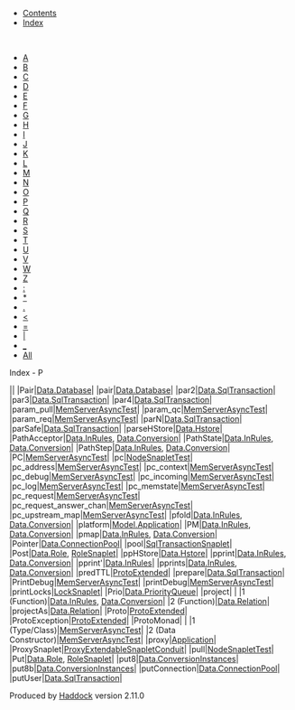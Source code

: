 -   [Contents](index.html)
-   [Index](doc-index.html)

 

-   [A](doc-index-A.html)
-   [B](doc-index-B.html)
-   [C](doc-index-C.html)
-   [D](doc-index-D.html)
-   [E](doc-index-E.html)
-   [F](doc-index-F.html)
-   [G](doc-index-G.html)
-   [H](doc-index-H.html)
-   [I](doc-index-I.html)
-   [J](doc-index-J.html)
-   [K](doc-index-K.html)
-   [L](doc-index-L.html)
-   [M](doc-index-M.html)
-   [N](doc-index-N.html)
-   [O](doc-index-O.html)
-   [P](doc-index-P.html)
-   [Q](doc-index-Q.html)
-   [R](doc-index-R.html)
-   [S](doc-index-S.html)
-   [T](doc-index-T.html)
-   [U](doc-index-U.html)
-   [V](doc-index-V.html)
-   [W](doc-index-W.html)
-   [Z](doc-index-Z.html)
-   [:](doc-index-58.html)
-   [\*](doc-index-42.html)
-   [.](doc-index-46.html)
-   [\<](doc-index-60.html)
-   [=](doc-index-61.html)
-   [|](doc-index-124.html)
-   [\_](doc-index-95.html)
-   [All](doc-index-All.html)

Index - P

||
|Pair|[Data.Database](Data-Database.html#t:Pair)|
|pair|[Data.Database](Data-Database.html#v:pair)|
|par2|[Data.SqlTransaction](Data-SqlTransaction.html#v:par2)|
|par3|[Data.SqlTransaction](Data-SqlTransaction.html#v:par3)|
|par4|[Data.SqlTransaction](Data-SqlTransaction.html#v:par4)|
|param\_pull|[MemServerAsyncTest](MemServerAsyncTest.html#v:param_pull)|
|param\_qc|[MemServerAsyncTest](MemServerAsyncTest.html#v:param_qc)|
|param\_req|[MemServerAsyncTest](MemServerAsyncTest.html#v:param_req)|
|parN|[Data.SqlTransaction](Data-SqlTransaction.html#v:parN)|
|parSafe|[Data.SqlTransaction](Data-SqlTransaction.html#v:parSafe)|
|parseHStore|[Data.Hstore](Data-Hstore.html#v:parseHStore)|
|PathAcceptor|[Data.InRules](Data-InRules.html#t:PathAcceptor), [Data.Conversion](Data-Conversion.html#t:PathAcceptor)|
|PathState|[Data.InRules](Data-InRules.html#t:PathState), [Data.Conversion](Data-Conversion.html#t:PathState)|
|PathStep|[Data.InRules](Data-InRules.html#t:PathStep), [Data.Conversion](Data-Conversion.html#t:PathStep)|
|PC|[MemServerAsyncTest](MemServerAsyncTest.html#v:PC)|
|pc|[NodeSnapletTest](NodeSnapletTest.html#v:pc)|
|pc\_address|[MemServerAsyncTest](MemServerAsyncTest.html#v:pc_address)|
|pc\_context|[MemServerAsyncTest](MemServerAsyncTest.html#v:pc_context)|
|pc\_debug|[MemServerAsyncTest](MemServerAsyncTest.html#v:pc_debug)|
|pc\_incoming|[MemServerAsyncTest](MemServerAsyncTest.html#v:pc_incoming)|
|pc\_log|[MemServerAsyncTest](MemServerAsyncTest.html#v:pc_log)|
|pc\_memstate|[MemServerAsyncTest](MemServerAsyncTest.html#v:pc_memstate)|
|pc\_request|[MemServerAsyncTest](MemServerAsyncTest.html#v:pc_request)|
|pc\_request\_answer\_chan|[MemServerAsyncTest](MemServerAsyncTest.html#v:pc_request_answer_chan)|
|pc\_upstream\_map|[MemServerAsyncTest](MemServerAsyncTest.html#v:pc_upstream_map)|
|pfold|[Data.InRules](Data-InRules.html#v:pfold), [Data.Conversion](Data-Conversion.html#v:pfold)|
|platform|[Model.Application](Model-Application.html#v:platform)|
|PM|[Data.InRules](Data-InRules.html#v:PM), [Data.Conversion](Data-Conversion.html#v:PM)|
|pmap|[Data.InRules](Data-InRules.html#v:pmap), [Data.Conversion](Data-Conversion.html#v:pmap)|
|Pointer|[Data.ConnectionPool](Data-ConnectionPool.html#t:Pointer)|
|pool|[SqlTransactionSnaplet](SqlTransactionSnaplet.html#v:pool)|
|Post|[Data.Role](Data-Role.html#v:Post), [RoleSnaplet](RoleSnaplet.html#v:Post)|
|ppHStore|[Data.Hstore](Data-Hstore.html#v:ppHStore)|
|pprint|[Data.InRules](Data-InRules.html#v:pprint), [Data.Conversion](Data-Conversion.html#v:pprint)|
|pprint'|[Data.InRules](Data-InRules.html#v:pprint-39-)|
|pprints|[Data.InRules](Data-InRules.html#v:pprints), [Data.Conversion](Data-Conversion.html#v:pprints)|
|predTTL|[ProtoExtended](ProtoExtended.html#v:predTTL)|
|prepare|[Data.SqlTransaction](Data-SqlTransaction.html#v:prepare)|
|PrintDebug|[MemServerAsyncTest](MemServerAsyncTest.html#t:PrintDebug)|
|printDebug|[MemServerAsyncTest](MemServerAsyncTest.html#v:printDebug)|
|printLocks|[LockSnaplet](LockSnaplet.html#v:printLocks)|
|Prio|[Data.PriorityQueue](Data-PriorityQueue.html#t:Prio)|
|project| |
|1 (Function)|[Data.InRules](Data-InRules.html#v:project), [Data.Conversion](Data-Conversion.html#v:project)|
|2 (Function)|[Data.Relation](Data-Relation.html#v:project)|
|projectAs|[Data.Relation](Data-Relation.html#v:projectAs)|
|Proto|[ProtoExtended](ProtoExtended.html#t:Proto)|
|ProtoException|[ProtoExtended](ProtoExtended.html#t:ProtoException)|
|ProtoMonad| |
|1 (Type/Class)|[MemServerAsyncTest](MemServerAsyncTest.html#t:ProtoMonad)|
|2 (Data Constructor)|[MemServerAsyncTest](MemServerAsyncTest.html#v:ProtoMonad)|
|proxy|[Application](Application.html#v:proxy)|
|ProxySnaplet|[ProxyExtendableSnapletConduit](ProxyExtendableSnapletConduit.html#t:ProxySnaplet)|
|pull|[NodeSnapletTest](NodeSnapletTest.html#v:pull)|
|Put|[Data.Role](Data-Role.html#v:Put), [RoleSnaplet](RoleSnaplet.html#v:Put)|
|put8|[Data.ConversionInstances](Data-ConversionInstances.html#v:put8)|
|put8b|[Data.ConversionInstances](Data-ConversionInstances.html#v:put8b)|
|putConnection|[Data.ConnectionPool](Data-ConnectionPool.html#v:putConnection)|
|putUser|[Data.SqlTransaction](Data-SqlTransaction.html#v:putUser)|

Produced by [Haddock](http://www.haskell.org/haddock/) version 2.11.0
